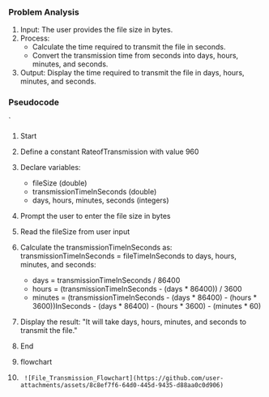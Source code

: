 ### Problem Analysis
1. Input: The user provides the file size in bytes.
2. Process: 
    - Calculate the time required to transmit the file in seconds.
    - Convert the transmission time from seconds into days, hours, minutes, and seconds.
3. Output: Display the time required to transmit the file in days, hours, minutes, and seconds.

### Pseudocode
`
1. Start
2. Define a constant RateofTransmission with value 960
3. Declare variables:
    - fileSize (double)
    - transmissionTimeInSeconds (double)
    - days, hours, minutes, seconds (integers)
4. Prompt the user to enter the file size in bytes
5. Read the fileSize from user input
6. Calculate the transmissionTimeInSeconds as:
    transmissionTimeInSeconds = fileTimeInSeconds to days, hours, minutes, and seconds:
    - days = transmissionTimeInSeconds / 86400
    - hours = (transmissionTimeInSeconds - (days * 86400)) / 3600
    - minutes = (transmissionTimeInSeconds - (days * 86400) - (hours * 3600))InSeconds - (days * 86400) - (hours * 3600) - (minutes * 60)
8. Display the result:
    "It will take <days> days, <hours> hours, <minutes> minutes, and <seconds> seconds to transmit the file."
9. End

10. flowchart

11.      ![File_Transmission_Flowchart](https://github.com/user-attachments/assets/8c8ef7f6-64d0-445d-9435-d88aa0c0d906)


